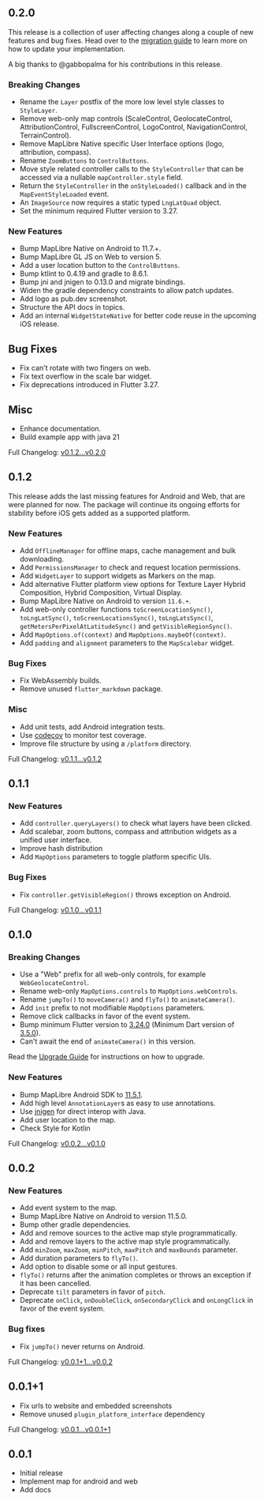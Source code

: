 ## 0.2.0

This release is a collection of user affecting changes along a couple of new
features and bug fixes.
Head over to
the [migration guide](https://flutter-maplibre.pages.dev/docs/upgrade) to learn
more on how to update your implementation.

A big thanks to @gabbopalma for his contributions in this release.

### Breaking Changes

- Rename the `Layer` postfix of the more low level style classes
  to `StyleLayer`.
- Remove web-only map controls (ScaleControl, GeolocateControl,
  AttributionControl, FullscreenControl, LogoControl, NavigationControl,
  TerrainControl).
- Remove MapLibre Native specific User Interface options (logo, attribution,
  compass).
- Rename `ZoomButtons` to `ControlButtons`.
- Move style related controller calls to the `StyleController` that can be
  accessed via a nullable `mapController.style` field.
- Return the `StyleController` in the `onStyleLoaded()` callback and in
  the `MapEventStyleLoaded` event.
- An `ImageSource` now requires a static typed `LngLatQuad` object.
- Set the minimum required Flutter version to 3.27.

### New Features

- Bump MapLibre Native on Android to 11.7.+.
- Bump MapLibre GL JS on Web to version 5.
- Add a user location button to the `ControlButtons`.
- Bump ktlint to 0.4.19 and gradle to 8.6.1.
- Bump jni and jnigen to 0.13.0 and migrate bindings.
- Widen the gradle dependency constraints to allow patch updates.
- Add logo as pub.dev screenshot.
- Structure the API docs in topics.
- Add an internal `WidgetStateNative` for better code reuse in the upcoming iOS
  release.

## Bug Fixes

- Fix can't rotate with two fingers on web.
- Fix text overflow in the scale bar widget.
- Fix deprecations introduced in Flutter 3.27.

## Misc

- Enhance documentation.
- Build example app with java 21

Full
Changelog: [v0.1.2...v0.2.0](https://github.com/josxha/flutter-maplibre/compare/v0.1.2...v0.2.0)

## 0.1.2

This release adds the last missing features for Android and Web, that are were
planned for now. The package will continue its ongoing efforts for stability
before iOS gets added as a supported platform.

### New Features

- Add `OfflineManager` for offline maps, cache management and bulk downloading.
- Add `PermissionsManager` to check and request location permissions.
- Add `WidgetLayer` to support widgets as Markers on the map.
- Add alternative Flutter platform view options for Texture Layer Hybrid
  Composition, Hybrid Composition, Virtual Display.
- Bump MapLibre Native on Android to version `11.6.+`.
- Add web-only controller functions `toScreenLocationSync()`,
  `toLngLatSync()`, `toScreenLocationsSync()`, `toLngLatsSync()`,
  `getMetersPerPixelAtLatitudeSync()` and `getVisibleRegionSync()`.
- Add `MapOptions.of(context)` and `MapOptions.maybeOf(context)`.
- Add `padding` and `alignment` parameters to the `MapScalebar` widget.

### Bug Fixes

- Fix WebAssembly builds.
- Remove unused `flutter_markdown` package.

### Misc

- Add unit tests, add Android integration tests.
- Use [codecov](https://app.codecov.io/gh/josxha/flutter-maplibre) to monitor
  test coverage.
- Improve file structure by using a `/platform` directory.

Full
Changelog: [v0.1.1...v0.1.2](https://github.com/josxha/flutter-maplibre/compare/v0.1.1...v0.1.2)

## 0.1.1

### New Features

- Add `controller.queryLayers()` to check what layers have been clicked.
- Add scalebar, zoom buttons, compass and attribution widgets as a unified user
  interface.
- Improve hash distribution
- Add `MapOptions` parameters to toggle platform specific UIs.

### Bug Fixes

- Fix `controller.getVisibleRegion()` throws exception on Android.

Full
Changelog: [v0.1.0...v0.1.1](https://github.com/josxha/flutter-maplibre/compare/v0.1.0...v0.1.1)

## 0.1.0

### Breaking Changes

- Use a "Web" prefix for all web-only controls, for
  example `WebGeolocateControl`.
- Rename web-only `MapOptions.controls` to `MapOptions.webControls`.
- Rename `jumpTo()` to `moveCamera()` and `flyTo()` to `animateCamera()`.
- Add `init` prefix to not modifiable `MapOptions` parameters.
- Remove click callbacks in favor of the event system.
- Bump minimum Flutter version
  to [3.24.0](https://medium.com/flutter/whats-new-in-flutter-3-24-6c040f87d1e4)
  (Minimum Dart version
  of [3.5.0](https://medium.com/dartlang/dart-3-5-6ca36259fa2f)).
- Can't await the end of `animateCamera()` in this version.

Read the [Upgrade Guide](https://flutter-maplibre.pages.dev/docs/upgrade) for
instructions on how to upgrade.

### New Features

- Bump MapLibre Android SDK
  to [11.5.1](https://github.com/maplibre/maplibre-native/releases/tag/android-v11.5.1).
- Add high level `AnnotationLayer`s as easy to use annotations.
- Use [jnigen](https://pub.dev/packages/jnigen) for direct interop with Java.
- Add user location to the map.
- Check Style for Kotlin

Full
Changelog: [v0.0.2...v0.1.0](https://github.com/josxha/flutter-maplibre/compare/v0.0.2...v0.1.0)

## 0.0.2

### New Features

- Add event system to the map.
- Bump MapLibre Native on Android to version 11.5.0.
- Bump other gradle dependencies.
- Add and remove sources to the active map style programmatically.
- Add and remove layers to the active map style programmatically.
- Add `minZoom`, `maxZoom`, `minPitch`, `maxPitch` and `maxBounds` parameter.
- Add duration parameters to `flyTo()`.
- Add option to disable some or all input gestures.
- `flyTo()` returns after the animation completes or throws an exception if it
  has been cancelled.
- Deprecate `tilt` parameters in favor of `pitch`.
- Deprecate `onClick`, `onDoubleClick`, `onSecondaryClick` and `onLongClick` in
  favor of the event system.

### Bug fixes

- Fix `jumpTo()` never returns on Android.

Full
Changelog: [v0.0.1+1...v0.0.2](https://github.com/josxha/flutter-maplibre/compare/v0.0.1+1...v0.0.2)

## 0.0.1+1

- Fix urls to website and embedded screenshots
- Remove unused `plugin_platform_interface` dependency

Full
Changelog: [v0.0.1...v0.0.1+1](https://github.com/josxha/flutter-maplibre/compare/v0.0.1...v0.0.1+1)

## 0.0.1

- Initial release
- Implement map for android and web
- Add docs
